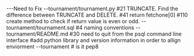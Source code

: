 ---Need to Fix
--tournament/tournament.py
	#21 TRUNCATE. Find the difference between TRUNCATE and DELETE.
	#41 return fetchone[0]
	#110 create method to check if return value is even or odd.
--tournament/tournament.sql
	#4 naming conventions
--tournament/README.md
	#30  need to quit from the psql command line interface 
	#add python library and version information in order to allign enviorment
--tournament
	# is it pep8


